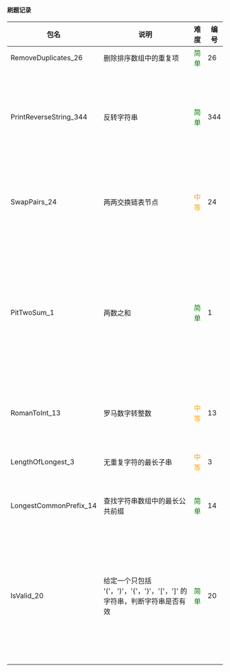 #### 刷题记录

包名| 说明 | 难度 | 编号 |备注 
---|---| ---| ---|---| 
RemoveDuplicates_26|删除排序数组中的重复项 | <font color=green>简单</font> | 26| 双指针
PrintReverseString_344| 反转字符串 |<font color=green>简单</font> | 344|需要原地修改数组 ，对半进行前后对换
SwapPairs_24|两两交换链表节点| <font color=orange>中等</font> | 24|搞一个中间节点，进行交换赋值
PitTwoSum_1|两数之和| <font color=green>简单</font> | 1|找出和为目标值的那两个整数。相减之后再去查找另外一个值
RomanToInt_13|罗马数字转整数| <font color=orange>中等</font> | 13|注意不同的情况出现
LengthOfLongest_3|无重复字符的最长子串| <font color=orange>中等</font> | 3| 滑动窗口，神奇
LongestCommonPrefix_14|查找字符串数组中的最长公共前缀| <font color=green>简单</font>| 14| 很巧妙，并非简单
IsValid_20|给定一个只包括 '('，')'，'{'，'}'，'['，']' 的字符串，判断字符串是否有效| <font color=green>简单</font>| 20| 利用栈的特性，很巧妙，注意里面的判断能够提高效率

